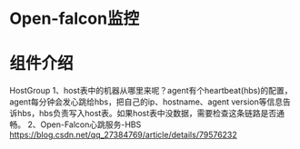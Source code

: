 # Open-falcon监控

# 组件介绍

HostGroup
1、host表中的机器从哪里来呢？agent有个heartbeat(hbs)的配置，agent每分钟会发心跳给hbs，把自己的ip、hostname、agent version等信息告诉hbs，hbs负责写入host表。如果host表中没数据，需要检查这条链路是否通畅。
2、Open-Falcon心跳服务-HBS
  https://blog.csdn.net/qq_27384769/article/details/79576232
  
